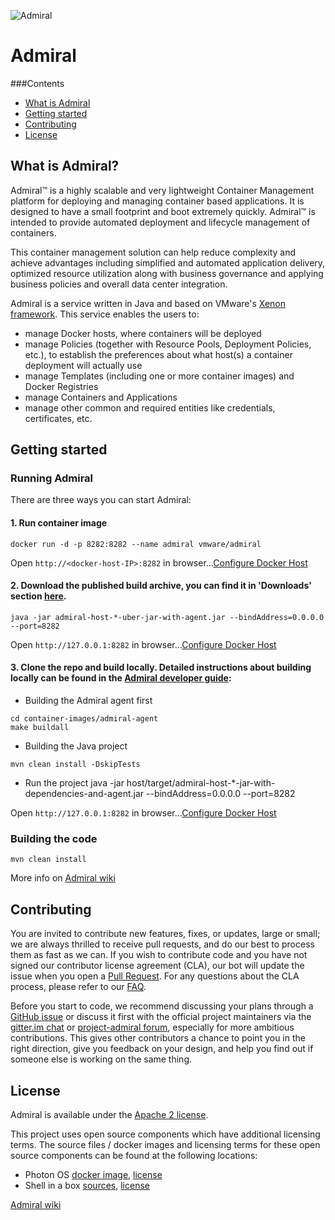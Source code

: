 ![Admiral](https://vmware.github.io/admiral/assets/img/admiral.png "VMware Admiral")

# Admiral

###Contents
- [What is Admiral](#what-is-admiral)
- [Getting started](#getting-started)
- [Contributing](#contributing)
- [License](#license)

## What is Admiral?

Admiral™ is a highly scalable and very lightweight Container Management platform for deploying and managing container based applications. It is designed to have a small footprint and boot extremely quickly. Admiral™ is intended to provide automated deployment and lifecycle management of containers.

This container management solution can help reduce complexity and achieve advantages including simplified and automated application delivery, optimized resource utilization along with business governance and applying business policies and overall data center integration.

Admiral is a service written in Java and based on VMware's [Xenon framework](https://github.com/vmware/xenon/). This service enables the users to:
- manage Docker hosts, where containers will be deployed
- manage Policies (together with Resource Pools, Deployment Policies, etc.), to establish the preferences about what host(s) a container deployment will actually use
- manage Templates (including one or more container images) and Docker Registries
- manage Containers and Applications
- manage other common and required entities like credentials, certificates, etc.

## Getting started

### Running Admiral

There are three ways you can start Admiral:

#### 1. Run container image

```shell
docker run -d -p 8282:8282 --name admiral vmware/admiral
```
Open `http://<docker-host-IP>:8282` in browser...[Configure Docker Host](https://github.com/vmware/admiral/wiki/User-guide#configure-existing-container-docker-host)

#### 2. Download the published build archive, you can find it in 'Downloads' section [here](https://bintray.com/vmware/admiral/admiral).

```shell
java -jar admiral-host-*-uber-jar-with-agent.jar --bindAddress=0.0.0.0 --port=8282
```
Open `http://127.0.0.1:8282` in browser...[Configure Docker Host](https://github.com/vmware/admiral/wiki/User-guide#configure-existing-container-docker-host)

#### 3. Clone the repo and build locally. Detailed instructions about building locally can be found in the [Admiral developer guide](https://github.com/vmware/admiral/wiki/Developer-Guide):

* Building the Admiral agent first
```shell
cd container-images/admiral-agent
make buildall
```

* Building the Java project
```shell
mvn clean install -DskipTests
```

* Run the project
java -jar host/target/admiral-host-*-jar-with-dependencies-and-agent.jar --bindAddress=0.0.0.0 --port=8282

Open `http://127.0.0.1:8282` in browser...[Configure Docker Host](https://github.com/vmware/admiral/wiki/User-guide#configure-existing-container-docker-host) 

### Building the code

```shell
mvn clean install
```

More info on [Admiral wiki](https://github.com/vmware/admiral/wiki)

## Contributing

You are invited to contribute new features, fixes, or updates, large or small; we are always thrilled to receive pull requests, and do our best to process them as fast as we can. If you wish to contribute code and you have not signed our contributor license agreement (CLA), our bot will update the issue when you open a [Pull Request](https://help.github.com/articles/creating-a-pull-request). For any questions about the CLA process, please refer to our [FAQ](https://cla.vmware.com/faq).

Before you start to code, we recommend discussing your plans through a  [GitHub issue](https://github.com/vmware/admiral/issues) or discuss it first with the official project maintainers via the [gitter.im chat](https://gitter.im/project-admiral/Lobby) or [project-admiral forum](https://groups.google.com/forum/#%21forum/project-admiral), especially for more ambitious contributions. This gives other contributors a chance to point you in the right direction, give you feedback on your design, and help you find out if someone else is working on the same thing.

## License

Admiral is available under the [Apache 2 license](LICENSE).

This project uses open source components which have additional licensing terms.  The source files / docker images and licensing terms for these open source components can be found at the following locations:

- Photon OS [docker image](https://hub.docker.com/_/photon/), [license](https://github.com/vmware/photon/blob/master/COPYING)
- Shell in a box [sources](https://github.com/shellinabox), [license](https://github.com/shellinabox/shellinabox/blob/master/GPL-2)



[Admiral wiki](https://github.com/vmware/admiral/wiki)
